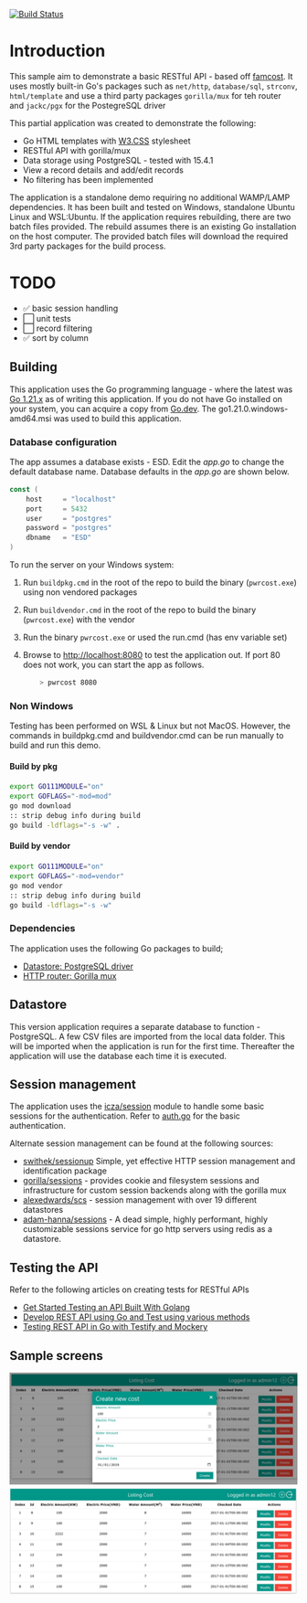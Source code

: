 [![Build Status](https://travis-ci.org/yonush/pwrcost.svg?branch=master)](https://travis-ci.org/yonush/pwrcost)

# Introduction
This sample aim to demonstrate a basic RESTful API - based off [famcost](https://github.com/thanhngvpt/famcost). It uses mostly built-in Go's packages such as `net/http`, `database/sql`, `strconv`, `html/template` and use a third party packages `gorilla/mux` for teh router and `jackc/pgx` for the PostegreSQL driver

This partial application was created to demonstrate the following:</p>

- Go HTML templates with [W3.CSS](https://www.w3schools.com/w3css/w3css_examples.asp) stylesheet
- RESTful API with gorilla/mux 
- Data storage using PostgreSQL - tested with 15.4.1
- View a record details and add/edit records 
- No filtering has been implemented

The application is a standalone demo requiring no additional WAMP/LAMP dependencies. It has been built and tested on Windows, standalone Ubuntu Linux and WSL:Ubuntu. If the application requires rebuilding, there are two batch files provided. The rebuild assumes there is an existing Go installation on the host computer. The provided batch files will download the required 3rd party packages for the build process.

# TODO
- :white_check_mark: basic session handling
- :white_large_square: unit tests
- :white_large_square: record filtering
- :white_check_mark: sort by column

## Building
This application uses the Go programming language - where the latest was [Go 1.21.x](https://go.dev/dl/) as of writing this application. If you do not have Go installed on your system, you can acquire a copy from [Go.dev](https://go.dev/dl/). The go1.21.0.windows-amd64.msi was used to build this application.


### Database configuration
The app assumes a database exists - ESD. Edit the *app.go* to change the default database name. Database defaults in the *app.go* are shown below.

``` go
const (
	host     = "localhost"
	port     = 5432
	user     = "postgres"
	password = "postgres"
	dbname   = "ESD"
)
```
To run the server on your Windows system:

1. Run `buildpkg.cmd` in the root of the repo to build the binary (`pwrcost.exe`) using non vendored packages
1. Run `buildvendor.cmd` in the root of the repo to build the binary (`pwrcost.exe`) with the vendor
1. Run the binary `pwrcost.exe` or used the run.cmd (has env variable set)
1. Browse to [http://localhost:8080](http://localhost:8080) to test the application out. If port 80 does not work, you can start the app as follows.

    ``` sh
        > pwrcost 8080
    ```  
### Non Windows
Testing has been performed on WSL & Linux but not MacOS. However, the commands in buildpkg.cmd and buildvendor.cmd can be run manually to build and run this demo.

#### Build by pkg

``` bash
export GO111MODULE="on"
export GOFLAGS="-mod=mod"
go mod download
:: strip debug info during build
go build -ldflags="-s -w" .

``` 
#### Build by vendor

``` bash
export GO111MODULE="on"
export GOFLAGS="-mod=vendor"
go mod vendor
:: strip debug info during build
go build -ldflags="-s -w" 
```

### Dependencies
The application uses the following Go packages to build;

- [Datastore: PostgreSQL driver](https://github.com/jackc/pgx/)
- [HTTP router: Gorilla mux](https://github.com/gorilla/mux)

## Datastore

This version application requires a separate database to function - PostgreSQL. A few CSV files are imported from the local data folder. This will be imported when the application is run for the first time. Thereafter the application will use the database each time it is executed.

## Session management

The application uses the [icza/session](https://github.com/icza/session) module to handle some basic sessions for the authentication.
Refer to [auth.go](https://github.com/yonush/pwrcost/blob/main/auth.go) for the basic authentication.

Alternate session management can be found at the following sources:

- [swithek/sessionup](https://github.com/swithek/sessionup) Simple, yet effective HTTP session management and identification package
- [gorilla/sessions](https://github.com/gorilla/sessions) - provides cookie and filesystem sessions and infrastructure for custom session backends along with the gorilla mux
- [alexedwards/scs](https://github.com/alexedwards/scs) - session management with over 19 different datastores
- [adam-hanna/sessions](https://github.com/adam-hanna/sessions) - A dead simple, highly performant, highly customizable sessions service for go http servers using redis as a datastore.

## Testing the API

Refer to the following articles on creating tests for RESTful APIs
- [Get Started Testing an API Built With Golang](https://www.twilio.com/blog/get-started-testing-api-built-with-golang)
- [Develop REST API using Go and Test using various methods](https://dev.to/chefgs/develop-rest-api-using-go-and-test-using-various-methods-8e0)
- [Testing REST API in Go with Testify and Mockery](https://medium.com/nerd-for-tech/testing-rest-api-in-go-with-testify-and-mockery-c31ea2cc88f9)

## Sample screens
![Creating](statics/images/create.png "create")
![Creating](statics/images/list.png "create")